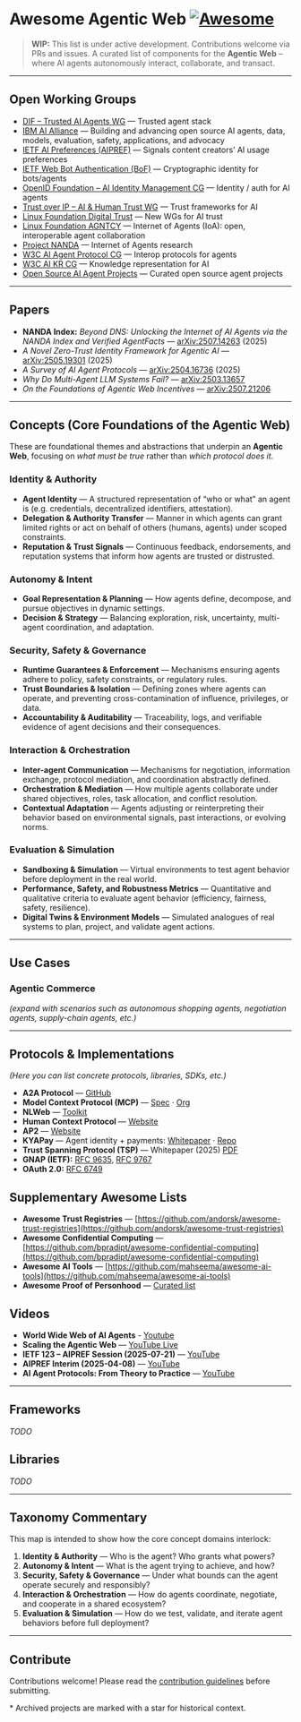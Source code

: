 # Awesome Agentic Web [![Awesome](https://awesome.re/badge.svg)](https://awesome.re)

> **WIP:** This list is under active development. Contributions welcome via PRs and issues.
> A curated list of components for the **Agentic Web** – where AI agents autonomously interact, collaborate, and transact.

---

## Open Working Groups

* [DIF – Trusted AI Agents WG](https://identity.foundation/working-groups/trusted-agents.html) — Trusted agent stack
* [IBM AI Alliance](https://thealliance.ai/) — Building and advancing open source AI agents, data, models, evaluation, safety, applications, and advocacy
* [IETF AI Preferences (AIPREF)](https://datatracker.ietf.org/wg/aipref/about/) — Signals content creators’ AI usage preferences
* [IETF Web Bot Authentication (BoF)](https://datatracker.ietf.org/doc/bofreq-nottingham-web-bot-authentication/) — Cryptographic identity for bots/agents
* [OpenID Foundation – AI Identity Management CG](https://openid.net/cg/artificial-intelligence-identity-management-community-group/) — Identity / auth for AI agents
* [Trust over IP – AI & Human Trust WG](https://www.lfdecentralizedtrust.org/projects/trust-over-ip) — Trust frameworks for AI
* [Linux Foundation Digital Trust](https://www.lfdecentralizedtrust.org/blog/toip-and-dif-announce-three-new-working-groups-for-trust-in-the-age-of-ai?hsLang=en) — New WGs for AI trust
* [Linux Foundation AGNTCY](https://github.com/agntcy) — Internet of Agents (IoA): open, interoperable agent collaboration
* [Project NANDA](https://nandaproject.org/) — Internet of Agents research
* [W3C AI Agent Protocol CG](https://www.w3.org/groups/cg/agentprotocol) — Interop protocols for agents
* [W3C AI KR CG](https://www.w3.org/groups/cg/aikr) — Knowledge representation for AI
* [Open Source AI Agent Projects](https://github.com/e2b-dev/awesome-ai-agents?tab=readme-ov-file#open-source-projects) — Curated open source agent projects

---

## Papers

* **NANDA Index:** *Beyond DNS: Unlocking the Internet of AI Agents via the NANDA Index and Verified AgentFacts* — [arXiv:2507.14263](https://arxiv.org/abs/2507.14263) (2025)
* *A Novel Zero-Trust Identity Framework for Agentic AI* — [arXiv:2505.19301](https://arxiv.org/abs/2505.19301) (2025)
* *A Survey of AI Agent Protocols* — [arXiv:2504.16736](https://arxiv.org/abs/2504.16736) (2025)
* *Why Do Multi-Agent LLM Systems Fail?* — [arXiv:2503.13657](https://arxiv.org/abs/2503.13657)
* *On the Foundations of Agentic Web Incentives* — [arXiv:2507.21206](https://arxiv.org/pdf/2507.21206)

---

## Concepts (Core Foundations of the Agentic Web)

These are foundational themes and abstractions that underpin an **Agentic Web**, focusing on *what must be true* rather than *which protocol does it*.

### Identity & Authority

* **Agent Identity** — A structured representation of “who or what” an agent is (e.g. credentials, decentralized identifiers, attestation).
* **Delegation & Authority Transfer** — Manner in which agents can grant limited rights or act on behalf of others (humans, agents) under scoped constraints.
* **Reputation & Trust Signals** — Continuous feedback, endorsements, and reputation systems that inform how agents are trusted or distrusted.

### Autonomy & Intent

* **Goal Representation & Planning** — How agents define, decompose, and pursue objectives in dynamic settings.
* **Decision & Strategy** — Balancing exploration, risk, uncertainty, multi-agent coordination, and adaptation.

### Security, Safety & Governance

* **Runtime Guarantees & Enforcement** — Mechanisms ensuring agents adhere to policy, safety constraints, or regulatory rules.
* **Trust Boundaries & Isolation** — Defining zones where agents can operate, and preventing cross-contamination of influence, privileges, or data.
* **Accountability & Auditability** — Traceability, logs, and verifiable evidence of agent decisions and their consequences.

### Interaction & Orchestration

* **Inter-agent Communication** — Mechanisms for negotiation, information exchange, protocol mediation, and coordination abstractly defined.
* **Orchestration & Mediation** — How multiple agents collaborate under shared objectives, roles, task allocation, and conflict resolution.
* **Contextual Adaptation** — Agents adjusting or reinterpreting their behavior based on environmental signals, past interactions, or evolving norms.

### Evaluation & Simulation

* **Sandboxing & Simulation** — Virtual environments to test agent behavior before deployment in the real world.
* **Performance, Safety, and Robustness Metrics** — Quantitative and qualitative criteria to evaluate agent behavior (efficiency, fairness, safety, resilience).
* **Digital Twins & Environment Models** — Simulated analogues of real systems to plan, project, and validate agent actions.

---

## Use Cases

### Agentic Commerce

*(expand with scenarios such as autonomous shopping agents, negotiation agents, supply-chain agents, etc.)*

---

## Protocols & Implementations

*(Here you can list concrete protocols, libraries, SDKs, etc.)*

* **A2A Protocol** — [GitHub](https://github.com/a2aproject/A2A)
* **Model Context Protocol (MCP)** — [Spec](https://modelcontextprotocol.io) · [Org](https://github.com/modelcontextprotocol)
* **NLWeb** — [Toolkit](https://github.com/nlweb-ai/NLWeb)
* **Human Context Protocol** — [Website](https://humancontextprotocol.com/)
* **AP2** — [Website](https://ap2-protocol.org/)
* **KYAPay** — Agent identity + payments: [Whitepaper](https://www.kyapay.ai/) · [Repo](https://github.com/skyfire-xyz/kyapay)
* **Trust Spanning Protocol (TSP)** — Whitepaper (2025) [PDF](https://trustoverip.org/wp-content/uploads/TSP_-Strengthening-Trust-in-Human-and-AI-Interactions.pdf)
* **GNAP (IETF):** [RFC 9635](https://datatracker.ietf.org/doc/rfc9635/), [RFC 9767](https://datatracker.ietf.org/doc/rfc9767)
* **OAuth 2.0:** [RFC 6749](https://datatracker.ietf.org/doc/html/rfc6749)

## Supplementary Awesome Lists

* **Awesome Trust Registries** — [https://github.com/andorsk/awesome-trust-registries](https://github.com/andorsk/awesome-trust-registries)
* **Awesome Confidential Computing** — [https://github.com/bpradipt/awesome-confidential-computing](https://github.com/bpradipt/awesome-confidential-computing)
* **Awesome AI Tools** — [https://github.com/mahseema/awesome-ai-tools](https://github.com/mahseema/awesome-ai-tools)
* **Awesome Proof of Personhood** — [Curated list](https://github.com/andorsk/awesome-proof-of-personhood)

## Videos

* **World Wide Web of AI Agents** - [Youtube](https://www.youtube.com/watch?v=jlcO19XyQ1I)
* **Scaling the Agentic Web** — [YouTube Live](https://www.youtube.com/live/SJ8rFKJ8NHw?si=aCu03ZYaUKo6v5Lc&t=2235)
* **IETF 123 – AIPREF Session (2025-07-21)** — [YouTube](https://www.youtube.com/watch?v=peXOXYH8vzM)
* **AIPREF Interim (2025-04-08)** — [YouTube](https://www.youtube.com/watch?v=yc2lON_eVzk)
* **AI Agent Protocols: From Theory to Practice** — [YouTube](https://www.youtube.com/watch?v=N_etKamePm0)

---

## Frameworks

*TODO*

## Libraries

*TODO*

---

## Taxonomy Commentary

This map is intended to show how the core concept domains interlock:

1. **Identity & Authority** — Who is the agent? Who grants what powers?
2. **Autonomy & Intent** — What is the agent trying to achieve, and how?
3. **Security, Safety & Governance** — Under what bounds can the agent operate securely and responsibly?
4. **Interaction & Orchestration** — How do agents coordinate, negotiate, and cooperate in a shared ecosystem?
5. **Evaluation & Simulation** — How do we test, validate, and iterate agent behaviors before full deployment?

---

## Contribute

Contributions welcome! Please read the [contribution guidelines](contributing.md) before submitting.

\* Archived projects are marked with a star for historical context.
